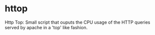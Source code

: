 httop
=====

Http Top: Small script that ouputs the CPU usage of the HTTP queries served by apache in a 'top' like fashion.
